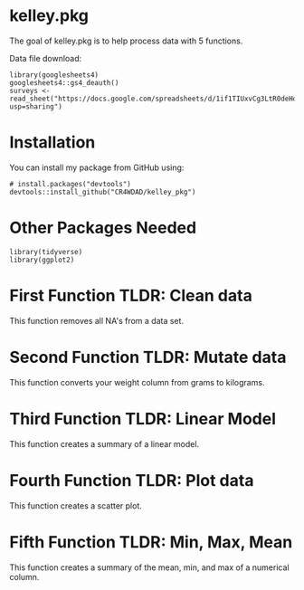 # kelley.pkg
The goal of kelley.pkg is to help process data with 5 functions. 

Data file download:
```{r}
library(googlesheets4)
googlesheets4::gs4_deauth()
surveys <- read_sheet("https://docs.google.com/spreadsheets/d/1if1TIUxvCg3LtR0deHq1NgXPNOSMo0Wt4JhirsN0JBE/edit?usp=sharing")
```
# Installation

You can install my package from GitHub using: 
```{r}
# install.packages("devtools")
devtools::install_github("CR4WDAD/kelley_pkg")
```
# Other Packages Needed
```{r}
library(tidyverse)
library(ggplot2)
```
# First Function TLDR: Clean data 
This function removes all NA's from a data set.
# Second Function TLDR: Mutate data
This function converts your weight column from grams to kilograms.
# Third Function TLDR: Linear Model
This function creates a summary of a linear model.
# Fourth Function TLDR: Plot data
This function creates a scatter plot.
# Fifth Function TLDR: Min, Max, Mean
This function creates a summary of the mean, min, and max of a numerical column.
